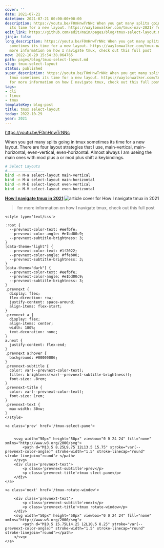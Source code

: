 ```yaml
---
cover: ''
date: 2021-07-21
datetime: 2021-07-21 00:00:00+00:00
description: https://youtu.be/F0mHnwTrNNc When you get many splits going in tmux sometimes
  its time for a new layout. https://waylonwalker.com/tmux-nav-2021/ for more inform
edit_link: https://github.com/edit/main/pages/blog/tmux-select-layout.md
jinja: false
long_description: https://youtu.be/F0mHnwTrNNc When you get many splits going in tmux
  sometimes its time for a new layout. https://waylonwalker.com/tmux-nav-2021/ for
  more information on how I navigate tmux, check out this full post
now: 2022-10-29 15:54:38.064765
path: pages/blog/tmux-select-layout.md
slug: tmux-select-layout
status: published
super_description: https://youtu.be/F0mHnwTrNNc When you get many splits going in
  tmux sometimes its time for a new layout. https://waylonwalker.com/tmux-nav-2021/
  for more information on how I navigate tmux, check out this full post
tags:
- cli
- linux
- tmux
templateKey: blog-post
title: tmux select-layout
today: 2022-10-29
year: 2021
---
```


https://youtu.be/F0mHnwTrNNc

When you get many splits going in tmux sometimes its time for a new layout.
There are four layout strategies that I use, main-vertical, main-horizontal,
even-vertical, even-horizontal. Almost always I am useing the main ones with
mod plus a or mod plus shift a keybindings.

``` bash
# Select Layouts
#―――――――――――――――――
bind -n M-a select-layout main-vertical
bind -n M-A select-layout main-horizontal 
bind -n M-E select-layout even-vertical
bind -n M-V select-layout even-horizontal
```



<div class="onelinelink-wrapper">
    <a class="onelinelink" href="https://waylonwalker.com/tmux-nav-2021/">
        <img style="float: right;" align='right' src="https://covers.waylonwalker.com/tmux-nav-2021.jpg" alt="article cover for How I navigate tmux in 2021"/>
        <p><strong>How I navigate tmux in 2021</strong></p>
    </a>
</div>


> for more information on how I navigate tmux, check out this full post
<div class='prevnext'>

    <style type='text/css'>

    :root {
      --prevnext-color-text: #eefbfe;
      --prevnext-color-angle: #e1bd00c9;
      --prevnext-subtitle-brightness: 3;
    }
    [data-theme="light"] {
      --prevnext-color-text: #1f2022;
      --prevnext-color-angle: #ffeb00;
      --prevnext-subtitle-brightness: 3;
    }
    [data-theme="dark"] {
      --prevnext-color-text: #eefbfe;
      --prevnext-color-angle: #e1bd00c9;
      --prevnext-subtitle-brightness: 3;
    }
    .prevnext {
      display: flex;
      flex-direction: row;
      justify-content: space-around;
      align-items: flex-start;
    }
    .prevnext a {
      display: flex;
      align-items: center;
      width: 100%;
      text-decoration: none;
    }
    a.next {
      justify-content: flex-end;
    }
    .prevnext a:hover {
      background: #00000006;
    }
    .prevnext-subtitle {
      color: var(--prevnext-color-text);
      filter: brightness(var(--prevnext-subtitle-brightness));
      font-size: .8rem;
    }
    .prevnext-title {
      color: var(--prevnext-color-text);
      font-size: 1rem;
    }
    .prevnext-text {
      max-width: 30vw;
    }
    </style>
    
    <a class='prev' href='/tmux-select-pane'>
    

        <svg width="50px" height="50px" viewbox="0 0 24 24" fill="none" xmlns="http://www.w3.org/2000/svg">
            <path d="M13.5 8.25L9.75 12L13.5 15.75" stroke="var(--prevnext-color-angle)" stroke-width="1.5" stroke-linecap="round" stroke-linejoin="round"> </path>
        </svg>
        <div class='prevnext-text'>
            <p class='prevnext-subtitle'>prev</p>
            <p class='prevnext-title'>tmux slect-pane</p>
        </div>
    </a>
    
    <a class='next' href='/tmux-rotate-window'>
    
        <div class='prevnext-text'>
            <p class='prevnext-subtitle'>next</p>
            <p class='prevnext-title'>tmux rotate-window</p>
        </div>
        <svg width="50px" height="50px" viewbox="0 0 24 24" fill="none" xmlns="http://www.w3.org/2000/svg">
            <path d="M10.5 15.75L14.25 12L10.5 8.25" stroke="var(--prevnext-color-angle)" stroke-width="1.5" stroke-linecap="round" stroke-linejoin="round"></path>
        </svg>
    </a>
  </div>